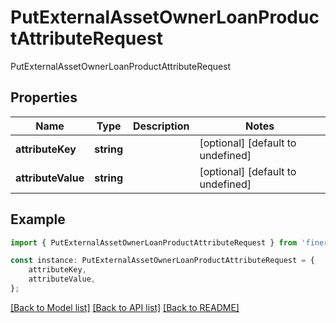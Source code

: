 # PutExternalAssetOwnerLoanProductAttributeRequest

PutExternalAssetOwnerLoanProductAttributeRequest

## Properties

Name | Type | Description | Notes
------------ | ------------- | ------------- | -------------
**attributeKey** | **string** |  | [optional] [default to undefined]
**attributeValue** | **string** |  | [optional] [default to undefined]

## Example

```typescript
import { PutExternalAssetOwnerLoanProductAttributeRequest } from 'fineract-typescript-client';

const instance: PutExternalAssetOwnerLoanProductAttributeRequest = {
    attributeKey,
    attributeValue,
};
```

[[Back to Model list]](../README.md#documentation-for-models) [[Back to API list]](../README.md#documentation-for-api-endpoints) [[Back to README]](../README.md)
